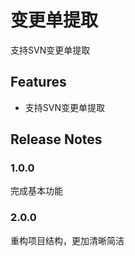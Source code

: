 # 变更单提取

支持SVN变更单提取

## Features

- 支持SVN变更单提取

## Release Notes

### 1.0.0

完成基本功能

### 2.0.0

重构项目结构，更加清晰简洁
